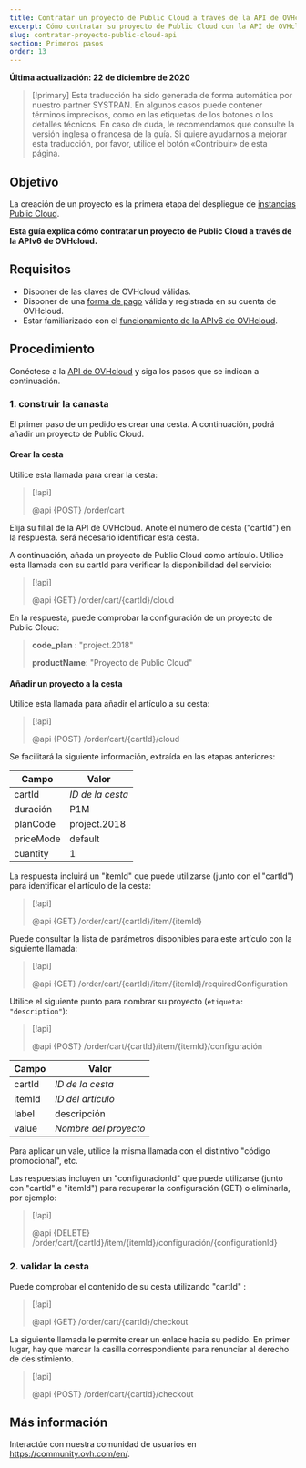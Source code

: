 ```yaml
---
title: Contratar un proyecto de Public Cloud a través de la API de OVHcloud
excerpt: Cómo contratar su proyecto de Public Cloud con la API de OVHcloud
slug: contratar-proyecto-public-cloud-api
section: Primeros pasos
order: 13
---
```


**Última actualización: 22 de diciembre de 2020**

> [!primary]
> Esta traducción ha sido generada de forma automática por nuestro partner SYSTRAN. En algunos casos puede contener términos imprecisos, como en las etiquetas de los botones o los detalles técnicos. En caso de duda, le recomendamos que consulte la versión inglesa o francesa de la guía. Si quiere ayudarnos a mejorar esta traducción, por favor, utilice el botón «Contribuir» de esta página.
> 

## Objetivo

La creación de un proyecto es la primera etapa del despliegue de [instancias Public Cloud](https://www.ovhcloud.com/es/public-cloud/).

**Esta guía explica cómo contratar un proyecto de Public Cloud a través de la APIv6 de OVHcloud.**

## Requisitos

- Disponer de las claves de OVHcloud válidas.
- Disponer de una [forma de pago](https://docs.ovh.com/us/es/billing/gestionar-formas-de-pago/) válida y registrada en su cuenta de OVHcloud.
- Estar familiarizado con el [funcionamiento de la APIv6 de OVHcloud](https://docs.ovh.com/gb/en/api/first-steps-with-ovh-api/).

## Procedimiento

Conéctese a la [API de OVHcloud](https://api.ovh.com/console/) y siga los pasos que se indican a continuación.

### 1\. construir la canasta

El primer paso de un pedido es crear una cesta. A continuación, podrá añadir un proyecto de Public Cloud.

#### Crear la cesta

Utilice esta llamada para crear la cesta:

> [!api]
>
> @api {POST} /order/cart
>

Elija su filial de la API de OVHcloud. Anote el número de cesta ("cartId") en la respuesta. será necesario identificar esta cesta.

A continuación, añada un proyecto de Public Cloud como artículo. Utilice esta llamada con su cartId para verificar la disponibilidad del servicio:

> [!api]
>
> @api {GET} /order/cart/{cartId}/cloud
>

En la respuesta, puede comprobar la configuración de un proyecto de Public Cloud:

>
>**code_plan** : "project.2018"
>
>**productName**: "Proyecto de Public Cloud"
>

#### Añadir un proyecto a la cesta

Utilice esta llamada para añadir el artículo a su cesta:

> [!api]
>
> @api {POST} /order/cart/{cartId}/cloud
>

Se facilitará la siguiente información, extraída en las etapas anteriores:

|Campo|Valor|
|---|---|
|cartId|*ID de la cesta*|
|duración|P1M|
|planCode|project.2018|
|priceMode|default|
|cuantity|1|

La respuesta incluirá un "itemId" que puede utilizarse (junto con el "cartId") para identificar el artículo de la cesta:

> [!api]
>
> @api {GET} /order/cart/{cartId}/item/{itemId}
>

Puede consultar la lista de parámetros disponibles para este artículo con la siguiente llamada:

> [!api]
>
> @api {GET} /order/cart/{cartId}/item/{itemId}/requiredConfiguration
>

Utilice el siguiente punto para nombrar su proyecto (`etiqueta: "description"`):

> [!api]
>
> @api {POST} /order/cart/{cartId}/item/{itemId}/configuración
>

|Campo|Valor|
|---|---|
|cartId|*ID de la cesta*|
|itemId|*ID del artículo*|
|label|descripción|
|value|*Nombre del proyecto*|

Para aplicar un vale, utilice la misma llamada con el distintivo "código promocional", etc.

Las respuestas incluyen un "configuracionId" que puede utilizarse (junto con "cartId" e "itemId") para recuperar la configuración (GET) o eliminarla, por ejemplo:

> [!api]
>
> @api {DELETE} /order/cart/{cartId}/item/{itemId}/configuración/{configurationId}
>


### 2\. validar la cesta

Puede comprobar el contenido de su cesta utilizando "cartId" :

> [!api]
>
> @api {GET} /order/cart/{cartId}/checkout
>

La siguiente llamada le permite crear un enlace hacia su pedido. En primer lugar, hay que marcar la casilla correspondiente para renunciar al derecho de desistimiento.

> [!api]
>
> @api {POST} /order/cart/{cartId}/checkout
>


## Más información

Interactúe con nuestra comunidad de usuarios en <https://community.ovh.com/en/>.
